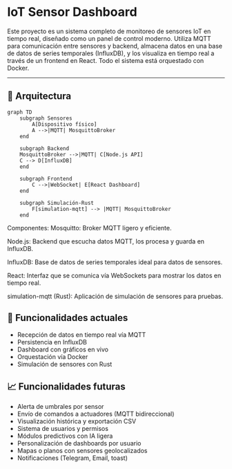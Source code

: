 # IoT Sensor Dashboard

Este proyecto es un sistema completo de monitoreo de sensores IoT en tiempo real, diseñado como un panel de control moderno. Utiliza MQTT para comunicación entre sensores y backend, almacena datos en una base de datos de series temporales (InfluxDB), y los visualiza en tiempo real a través de un frontend en React. Todo el sistema está orquestado con Docker.

---

## 🧱 Arquitectura

```mermaid
graph TD
    subgraph Sensores
        A[Dispositivo físico]
        A -->|MQTT| MosquittoBroker
    end

    subgraph Backend
    MosquittoBroker -->|MQTT| C[Node.js API]
    C --> D[InfluxDB]
    end

    subgraph Frontend
        C -->|WebSocket| E[React Dashboard]
    end

    subgraph Simulación-Rust
        F[simulation-mqtt] --> |MQTT| MosquittoBroker
    end
```

Componentes:
Mosquitto: Broker MQTT ligero y eficiente.

Node.js: Backend que escucha datos MQTT, los procesa y guarda en InfluxDB.

InfluxDB: Base de datos de series temporales ideal para datos de sensores.

React: Interfaz que se comunica vía WebSockets para mostrar los datos en tiempo real.

simulation-mqtt (Rust): Aplicación de simulación de sensores para pruebas.

## 🚀 Funcionalidades actuales

- Recepción de datos en tiempo real vía MQTT
- Persistencia en InfluxDB
- Dashboard con gráficos en vivo
- Orquestación vía Docker
- Simulación de sensores con Rust

## 📈 Funcionalidades futuras

- Alerta de umbrales por sensor
- Envío de comandos a actuadores (MQTT bidireccional)
- Visualización histórica y exportación CSV
- Sistema de usuarios y permisos
- Módulos predictivos con IA ligera
- Personalización de dashboards por usuario
- Mapas o planos con sensores geolocalizados
- Notificaciones (Telegram, Email, toast)
